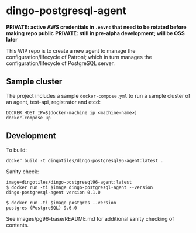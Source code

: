# dingo-postgresql-agent

**PRIVATE: active AWS credentials in `.envrc` that need to be rotated before making repo public**
**PRIVATE: still in pre-alpha development; will be OSS later**

This WIP repo is to create a new agent to manage the configuration/lifecycle of Patroni; which in turn manages the configuration/lifecycle of PostgreSQL server.

## Sample cluster

The project includes a sample `docker-compose.yml` to run a sample cluster of an agent, test-api, registrator and etcd:

```
DOCKER_HOST_IP=$(docker-machine ip <machine-name>)
docker-compose up
```

## Development

To build:

```
docker build -t dingotiles/dingo-postgresql96-agent:latest .
```

Sanity check:

```
image=dingotiles/dingo-postgresql96-agent:latest
$ docker run -ti $image dingo-postgresql-agent --version
dingo-postgresql-agent version 0.1.0

$ docker run -ti $image postgres --version
postgres (PostgreSQL) 9.6.0
```

See images/pg96-base/README.md for additional sanity checking of contents.
